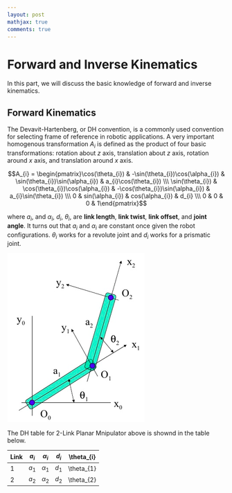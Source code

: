 ```yaml
---
layout: post
mathjax: true
comments: true
---
```

# Forward and Inverse Kinematics

In this part, we will discuss the basic knowledge of forward and inverse kinematics.

## Forward Kinematics

The Devavit-Hartenberg, or DH convention, is a commonly used convention for selecting frame of reference in robotic applications. A very important homogenous transformation $A_{i}$ is defined as the product of four basic transformations: rotation about $z$ axis, translation about $z$ axis, rotation around $x$ axis, and translation around $x$ axis.

$$A_{i} = \begin{pmatrix}\cos(\theta_{i}) & -\sin(\theta_{i})\cos(\alpha_{i}) & \sin(\theta_{i})\sin(\alpha_{i}) & a_{i}\cos(\theta_{i}) \\\ 
\sin(\theta_{i}) & \cos(\theta_{i})\cos(\alpha_{i}) & -\cos(\theta_{i})\sin(\alpha_{i}) & a_{i}\sin(\theta_{i}) \\\ 
0 & sin(\alpha_{i}) & cos(\alpha_{i}) & d_{i} \\\ 
0 & 0 & 0 & 1\end{pmatrix}$$

where  $a_{i}$, and $\alpha_{i}$, $d_{i}$, $\theta_{i}$, are **link length**, **link twist**, **link offset**, and **joint angle**. It turns out that $a_{i}$ and $\alpha_{i}$ are constant once given the robot configurations. $\theta_{i}$ works for a revolute joint and $d_{i}$ works for a prismatic joint. 

![alt tag](https://github.com/colin-zgf/Robotics-Modeling-and-Control/blob/master/image/2-link-robots.png '2 link')

The DH table for 2-Link Planar Mnipulator above is shownd in the table below.

Link | $a_{i}$ | $\alpha_{i}$ | $d_{i}$ | \theta_{i}
-----| --------|--------------|---------|-----------
1 | $a_{1}$ | $\alpha_{1}$ | $d_{1}$ | \theta_{1}
2 | $a_{2}$ | $\alpha_{2}$ | $d_{2}$ | \theta_{2}


